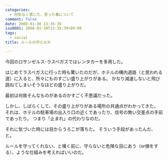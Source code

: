 ```yaml
---
categories:
  - 何気なく感じた、思った事について
comment: false
date: 2008-01-30 13:35:39
iso8601: 2008-01-30T13:35:39+09:00
tags:
  - social
title: ルールの守らせ方

---
```


今回のロサンゼルス-ラスベガスではレンタカーを多用した。

はじめてラスベガスに行った時も驚いたのだが、ホテルの構内道路（と思われる道）に入ると、所々にものすごい盛り上がりがある。
かなり減速しないと飛び跳ねてしまいそうなほどの盛り上がりだ。

最初は何故そんなものがあるのかすごく不思議だった。

しかし、しばらくして、その盛り上がりがある場所の共通点がわかってきた。
それは、ホテルの駐車場の出入り口の近くであったり、信号の無い交差点の手前であったり。
つまり「止まれ」の代わりなのだ。

それに気づいた時には目からうろこが落ちた。
そういう手段があったんだ、と。

ルールを守ってくれない、と嘆く前に、守らないと危険な目にあう（or損をする）、ような仕組みを考えればいいのだ。

